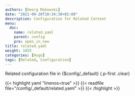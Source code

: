 ```yaml
---
authors: [Georg Makowski]
date: "2021-09-20T10:34:38+02:00"
description: Configuration for Related Content
menu:
  doc:
    name: related.yaml
    parent: config
    pre: open_in_new
title: related.yaml
weight: 1025
categories: [Hugo]
tags: [Related, Configuration]
---
```


Related configuration file in {$config/_default}
{.p-first .clear} <!--more-->

{{< highlight yaml "linenos=true" >}}
{{< readfile file="/config/_default/related.yaml" >}}
{{< /highlight >}}
